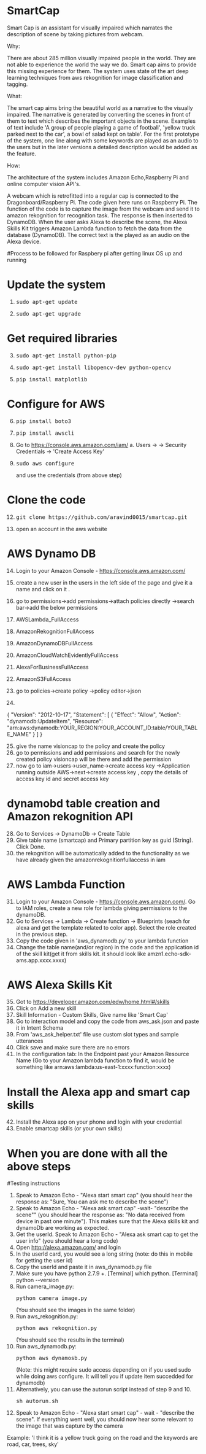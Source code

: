 # SmartCap

Smart Cap is an assistant for visually impaired which narrates the description of scene by taking pictures from webcam.

Why:

There are about 285 million visually impaired people in the world. They are not able to experience the world the way we do. Smart cap aims to provide this missing experience for them. The system uses state of the art deep learning techniques from aws rekognition for image classification and tagging. 

What:

The smart cap aims bring the beautiful world as a narrative to the visually impaired. The narrative is generated by converting the scenes in front of them to text which describes the important objects in the scene. Examples of text include 'A group of people playing a game of football', 'yellow truck parked next to the car', a bowl of salad kept on table'. For the first prototype of the system, one line along with some keywords are played as an audio to the users but in the later versions a detailed description would be added as the feature.

How:

The architecture of the system includes Amazon Echo,Raspberry Pi and online computer vision API's. 

A webcam which is retrofitted into a regular cap is connected to the Dragonboard/Raspberry Pi. The code given here runs on Raspberry Pi. The function of the code is to capture the image from the webcam and send it to amazon rekognition for recognition task. The response is then inserted to DynamoDB. 
When the user asks Alexa to describe the scene, the Alexa Skills Kit triggers Amazon Lambda function to fetch the data from the database (DynamoDB). The correct text is the played as an audio on the Alexa device.


#Process to be followed for Raspbery pi after getting linux OS up and running

# Update the system
1. <pre>sudo apt-get update</pre>
2. <pre>sudo apt-get upgrade</pre>

# Get required libraries
3. <pre>sudo apt-get install python-pip</pre>
4. <pre>sudo apt-get install libopencv-dev python-opencv</pre>
5. <pre>pip install matplotlib</pre>

# Configure for AWS
6. <pre>pip install boto3</pre>
7. <pre>pip install awscli</pre>
8. Go to https://console.aws.amazon.com/iam/
   a. Users -> <yourname> -> Security Credentials -> 'Create Access Key'
9. <pre>sudo aws configure</pre> and use the credentials (from above step)


# Clone the code
12. <pre>git clone https://github.com/aravind0015/smartcap.git</pre>
13. open an account in the aws website

# AWS Dynamo DB
14. Login to your Amazon Console - https://console.aws.amazon.com/
15. create a new user in the users in the left side of the page and give it a name and click on it .
16. go to permissions->add permissions->attach policies directly ->search bar->add the below permissions
17. AWSLambda_FullAccess
18. AmazonRekognitionFullAccess
19. AmazonDynamoDBFullAccess
20. AmazonCloudWatchEvidentlyFullAccess
21. AlexaForBusinessFullAccess
22. AmazonS3FullAccess

23. go to policies->create policy ->policy editor->json
24. <pre>
{
    "Version": "2012-10-17",
    "Statement": [
        {
            "Effect": "Allow",
            "Action": "dynamodb:UpdateItem",
            "Resource": "arn:aws:dynamodb:YOUR_REGION:YOUR_ACCOUNT_ID:table/YOUR_TABLE_NAME"
        }
    ]
}
</pre>

25. give the name visioncap to the policy and create the policy 
26. go to permissions and add permissions and search for the newly created policy visioncap will be there and add the permission
27.  now go to iam->users->user_name->create access key ->Application running outside AWS->next->create access key , copy the details of access key id  and secret access key 
# dynamobd table creation and Amazon rekognition API 
28. Go to Services -> DynamoDb -> Create Table
29. Give table name (smartcap) and Primary partition key as guid (String). Click Done.
30. the rekognition will be automatically added to the functionality as we have already given the amazonrekognitionfullaccess in iam 



# AWS Lambda Function 
31. Login to your Amazon Console - https://console.aws.amazon.com/. Go to IAM roles, create a new role for lambda giving permissions to the dynamoDB.
32. Go to Services -> Lambda -> Create function -> Blueprints (seach for alexa and get the template related to color app). Select the role created in the previous step. 
33. Copy the code given in 'aws_dynamodb.py' to your lambda function
34. Change the table name(and/or region) in the code and the application id of the skill kit(get it from skills kit. it should look like amzn1.echo-sdk-ams.app.xxxx.xxxx)

# AWS Alexa Skills Kit  
35. Got to https://developer.amazon.com/edw/home.html#/skills  
36. Click on Add a new skill    
37. Skill Information - Custom Skills, Give name like 'Smart Cap'  
38. Go to interaction model and copy the code from aws_ask.json and paste it in Intent Schema  
39. From 'aws_ask_helper.txt' file use custom slot types and sample utterances  
40. Click save and make sure there are no errors  
41. In the configuration tab: In the Endpoint past your Amazon Resource Name (Go to your Amazon lambda function to find it, would be something like  arn:aws:lambda:us-east-1:xxxx:function:xxxx)  

# Install the Alexa app and smart cap skills
42. Install the Alexa app on your phone and login with your credential
43. Enable smartcap skills (or your own skills)

# When you are done with all the above steps
#Testing instructions
1. Speak to Amazon Echo - "Alexa start smart cap" (you should hear the response as: "Sure, You can ask me to describe the scene")
2. Speak to Amazon Echo - "Alexa ask smart cap" -wait- "describe the scene"" (you should hear the response as: "No data received from device in past one minute"). This makes sure that the Alexa skills kit and dynamoDb are working as expected.
3. Get the userId. Speak to Amazon Echo - "Alexa ask smart cap to get the user info" (you should hear a long code)
4. Open http://alexa.amazon.com/ and login
5. In the userId card, you would see a long string 
(note: do this in mobile for getting the user id)
6. Copy the userId and paste it in aws_dynamodb.py file
7. Make sure you have python 2.7.9 +. [Terminal] which python. [Terminal] python --version
8. Run camera_image.py: <pre>python camera_image.py</pre> (You should see the images in the same folder)
9. Run aws_rekognition.py: <pre>python aws_rekognition.py</pre> (You should see the results in the terminal)
10. Run aws_dynamodb.py: <pre>python aws_dynamosb.py</pre> (Note: this might require sudo access depending on if you used sudo while doing aws configure. It will tell you if update item succedded for dynamodb)
11. Alternatively, you can use the autorun script instead of step 9 and 10. <pre>sh autorun.sh</pre>
12. Speak to Amazon Echo - "Alexa start smart cap" - wait - "describe the scene". If everything went well, you should now hear some relevant to the image that was capture by the camera 

Example: 'I think it is a yellow truck going on the road and the keywords are road, car, trees, sky'










